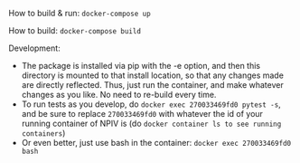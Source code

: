 How to build & run:
```docker-compose up```

How to build:
```docker-compose build```

Development:

- The package is installed via pip with the -e option, and then this directory is mounted to that install location, so that any changes made are directly reflected.  Thus, just run the container, and make whatever changes as you like.  No need to re-build every time.
- To run tests as you develop, do ```docker exec 270033469fd0 pytest -s```, and be sure to replace ```270033469fd0``` with whatever the id of your running container of NPIV is (do ```docker container ls to see running containers```)
- Or even better, just use bash in the container: ``` docker exec 270033469fd0 bash ``` 
